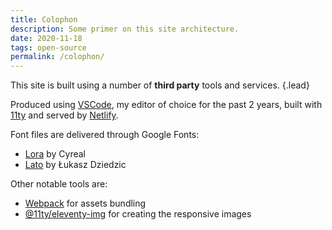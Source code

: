 ```yaml
---
title: Colophon
description: Some primer on this site architecture.
date: 2020-11-18
tags: open-source
permalink: /colophon/
---
```


This site is built using a number of **third party** tools and services. {.lead}

Produced using [VSCode](https://code.visualstudio.com/), my editor of choice for the past 2 years, built with [11ty](https://www.11ty.dev/) and served by [Netlify](https://www.netlify.com/).

Font files are delivered through Google Fonts:

* [Lora](https://fonts.google.com/specimen/Lora) by Cyreal
* [Lato](https://fonts.google.com/specimen/Lato) by Łukasz Dziedzic

Other notable tools are:

* [Webpack](https://webpack.js.org/) for assets bundling
* [@11ty/eleventy-img](https://github.com/11ty/eleventy-img) for creating the responsive images
